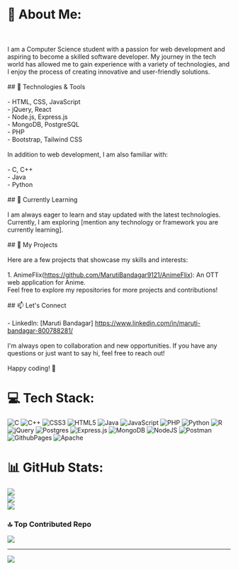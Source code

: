 # 💫 About Me:
<br><br>I am a Computer Science student with a passion for web development and aspiring to become a skilled software developer. My journey in the tech world has allowed me to gain experience with a variety of technologies, and I enjoy the process of creating innovative and user-friendly solutions.<br><br>## 🔧 Technologies & Tools<br><br>- HTML, CSS, JavaScript<br>- jQuery, React<br>- Node.js, Express.js<br>- MongoDB, PostgreSQL<br>- PHP<br>- Bootstrap, Tailwind CSS<br><br>In addition to web development, I am also familiar with:<br><br>- C, C++<br>- Java<br>- Python<br><br>## 🌱 Currently Learning<br><br>I am always eager to learn and stay updated with the latest technologies. Currently, I am exploring [mention any technology or framework you are currently learning].<br><br>## 🚀 My Projects<br><br>Here are a few projects that showcase my skills and interests:<br><br>1. AnimeFlix(https://github.com/MarutiBandagar9121/AnimeFlix): An OTT web application for Anime.<br>Feel free to explore my repositories for more projects and contributions!<br><br>## 📫 Let's Connect<br><br>- LinkedIn: [Maruti Bandagar] https://www.linkedin.com/in/maruti-bandagar-800788281/<br><br>I'm always open to collaboration and new opportunities. If you have any questions or just want to say hi, feel free to reach out!<br><br>Happy coding! 🚀<br>


# 💻 Tech Stack:
![C](https://img.shields.io/badge/c-%2300599C.svg?style=for-the-badge&logo=c&logoColor=white) ![C++](https://img.shields.io/badge/c++-%2300599C.svg?style=for-the-badge&logo=c%2B%2B&logoColor=white) ![CSS3](https://img.shields.io/badge/css3-%231572B6.svg?style=for-the-badge&logo=css3&logoColor=white) ![HTML5](https://img.shields.io/badge/html5-%23E34F26.svg?style=for-the-badge&logo=html5&logoColor=white) ![Java](https://img.shields.io/badge/java-%23ED8B00.svg?style=for-the-badge&logo=openjdk&logoColor=white) ![JavaScript](https://img.shields.io/badge/javascript-%23323330.svg?style=for-the-badge&logo=javascript&logoColor=%23F7DF1E) ![PHP](https://img.shields.io/badge/php-%23777BB4.svg?style=for-the-badge&logo=php&logoColor=white) ![Python](https://img.shields.io/badge/python-3670A0?style=for-the-badge&logo=python&logoColor=ffdd54) ![R](https://img.shields.io/badge/r-%23276DC3.svg?style=for-the-badge&logo=r&logoColor=white) ![jQuery](https://img.shields.io/badge/jquery-%230769AD.svg?style=for-the-badge&logo=jquery&logoColor=white) ![Postgres](https://img.shields.io/badge/postgres-%23316192.svg?style=for-the-badge&logo=postgresql&logoColor=white) ![Express.js](https://img.shields.io/badge/express.js-%23404d59.svg?style=for-the-badge&logo=express&logoColor=%2361DAFB) ![MongoDB](https://img.shields.io/badge/MongoDB-%234ea94b.svg?style=for-the-badge&logo=mongodb&logoColor=white) ![NodeJS](https://img.shields.io/badge/node.js-6DA55F?style=for-the-badge&logo=node.js&logoColor=white) ![Postman](https://img.shields.io/badge/Postman-FF6C37?style=for-the-badge&logo=postman&logoColor=white) ![GithubPages](https://img.shields.io/badge/github%20pages-121013?style=for-the-badge&logo=github&logoColor=white) ![Apache](https://img.shields.io/badge/apache-%23D42029.svg?style=for-the-badge&logo=apache&logoColor=white)
# 📊 GitHub Stats:
![](https://github-readme-stats.vercel.app/api?username=MarutiBandagar9121&theme=dark&hide_border=false&include_all_commits=false&count_private=false)<br/>
![](https://github-readme-streak-stats.herokuapp.com/?user=MarutiBandagar9121&theme=dark&hide_border=false)<br/>
![](https://github-readme-stats.vercel.app/api/top-langs/?username=MarutiBandagar9121&theme=dark&hide_border=false&include_all_commits=false&count_private=false&layout=compact)

### 🔝 Top Contributed Repo
![](https://github-contributor-stats.vercel.app/api?username=MarutiBandagar9121&limit=5&theme=tokyonight&combine_all_yearly_contributions=true)

---
[![](https://visitcount.itsvg.in/api?id=MarutiBandagar9121&icon=0&color=0)](https://visitcount.itsvg.in)

<!-- Proudly created with GPRM ( https://gprm.itsvg.in ) -->
